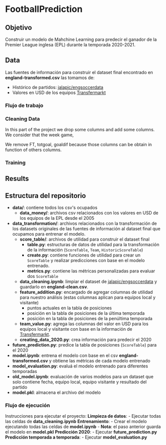 # FootballPrediction

## Objetivo

Construir un modelo de Mahchine Learning para predecir el ganador de la Premier League inglesa (EPL) durante la temporada 2020-2021.

## Data

Las fuentes de información para construir el dataset final encontrado en **england-transformed.csv** las tomamos de: 
- Histórico de partidos: [jalapic/engsoccerdata](https://github.com/jalapic/engsoccerdata)  
- Valores en USD de los equipos [Transfermarkt](www.transfermarkt.com)

### Flujo de trabajo

### Cleaning Data
In this part of the project we drop some columns and add some columns. We consider that the week game,  

We remove FT, totgoal, goaldif because those columns can be obtain in function of others columns.

### Training

## Results

## Estructura del repositorio

- **data/**: contiene todos los csv's ocupados
    - **data_money/**: archivos csv relacionados con los valores en USD de los equipos de la EPL desde el 2005
- **data_transformation/**: archivos relacionados con la transformación de los datasets originales de las fuentes de información al dataset final que ocupamos para entrenar el modelo. 
    - **score_table/**: archivos de utilidad para construir el dataset final
        - **table.py**: estructuras de datos de utilidad para la transformación de la información (```ScoreTable```, ```Team```, ```HistoricScoreTable```)
        - **create.py**: contiene funciones de utilidad para crear un ```ScoreTable``` y realizar predicciones con base en el modelo entrenado. 
        - **metrics.py**: contiene las métricas personalizadas para evaluar dos ```ScoreTable```
    - **data_cleaning.ipynb**: limpiar el dataset de [jalapic/engsoccerdata](https://github.com/jalapic/engsoccerdata) y guardarlo en **england-clean.csv**. 
    - **feature_addition.py**: encargado de agregar columnas de utilidad para nuestro análisis (estas columnas aplican para equipos local y visitante)
        - puntos actuales en la tabla de posiciones
        - posición en la tabla de posiciones de la última temporada
        - posición en la tabla de posiciones de la penúltima temporada
    - **team_value.py**: agrega las columnas del valor en USD para los equipos local y visitante con base en la información de [Transfermarkt](www.transfermarkt.com).
    - **creating_data_2020.py**: crea información para predecir el 2020
- **future_prediction.py**: predice la tabla de posiciones (```ScoreTable```) para el 2020
- **model.ipynb**: entrena el modelo con base en el csv **england-transformed.csv** y obtiene las métricas de cada modelo entrenado
- **model_evaluation.py**: evaluá el modelo entrenado para diferentes temporadas
- **old_model.ipynb**: evaluación de varios modelos para un dataset que solo contiene fecha, equipo local, equipo visitante y resultado del partido
- **model.pkl**: almacena el archivo del modelo

### Flujo de ejecución
Instrucciones para ejecutar el proyecto: 
**Limpieza de datos**:
    - Ejecutar todas las celdas de **data_cleaning.ipynb**
**Entrenamiento**:
    - Crear el modelo ejecutando todas las celdas de **model.ipynb**
        - **Nota**: el paso anterior guarda el modelo en **model.pkl**
**Predicción 2020**:
    - Ejecutar **future_prediction.py**
**Predicción temporada a temporada**:
    - Ejecutar **model_evaluation.py**